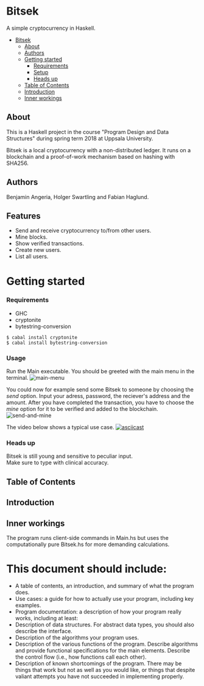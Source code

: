 # Bitsek

A simple cryptocurrency in Haskell.

- [Bitsek](#bitsek)
  * [About](#about)
  * [Authors](#authors)
  * [Getting started](#getting-started)
    + [Requirements](#requirements)
    + [Setup](#setup)
    + [Heads up](#heads-up)
  * [Table of Contents](#table-of-contents)
  * [Introduction](#introduction)
  * [Inner workings](#inner-workings)

## About
This is a Haskell project in the course "Program Design and Data Structures" during spring term 2018 at Uppsala University.

Bitsek is a local cryptocurrency with a non-distributed ledger. It runs on a blockchain and a proof-of-work mechanism based on hashing with SHA256.

## Authors 
Benjamin Angeria, Holger Swartling and Fabian Haglund.

## Features

- Send and receive cryptocurrency to/from other users.
- Mine blocks.
- Show verified transactions.
- Create new users.
- List all users.

# Getting started
### Requirements
* GHC
* cryptonite
* bytestring-conversion

```
$ cabal install cryptonite
$ cabal install bytestring-conversion
```

### Usage

Run the Main executable. You should be greeted with the main menu in the terminal.
![main-menu](https://i.imgur.com/pnNQWa6.png)

You could now for example send some Bitsek to someone by choosing the _send_ option. Input your adress, password, the reciever's address and the amount. After you have completed the transaction, you have to choose the _mine_ option for it to be verified and added to the blockchain.
![send-and-mine](https://i.imgur.com/qjdaE0H.png)

The video below shows a typical use case.
[![asciicast](https://asciinema.org/a/sYSh7OOmaof5QOq3Hy62CUE9I.png)](https://asciinema.org/a/sYSh7OOmaof5QOq3Hy62CUE9I)



### Heads up

Bitsek is still young and sensitive to peculiar input.  
Make sure to type with clinical accuracy.

## Table of Contents

## Introduction

## Inner workings

The program runs client-side commands in Main.hs but uses the computationally pure Bitsek.hs for more demanding calculations.

# This document should include:
- A table of contents, an introduction, and summary of what the program does.
- Use cases: a guide for how to actually use your program, including key examples.
- Program documentation: a description of how your program really works, including at least:
- Description of data structures. For abstract data types, you should also describe the interface.
- Description of the algorithms your program uses.
- Description of the various functions of the program. Describe algorithms and provide functional specifications for the main elements. Describe the control flow (i.e., how functions call each other).
- Description of known shortcomings of the program. There may be things that work but not as well as you would like, or things that despite valiant attempts you have not succeeded in implementing properly.
